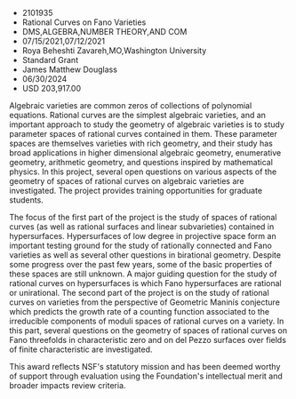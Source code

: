 
* 2101935
* Rational Curves on Fano Varieties
* DMS,ALGEBRA,NUMBER THEORY,AND COM
* 07/15/2021,07/12/2021
* Roya Beheshti Zavareh,MO,Washington University
* Standard Grant
* James Matthew Douglass
* 06/30/2024
* USD 203,917.00

Algebraic varieties are common zeros of collections of polynomial equations.
Rational curves are the simplest algebraic varieties, and an important approach
to study the geometry of algebraic varieties is to study parameter spaces of
rational curves contained in them. These parameter spaces are themselves
varieties with rich geometry, and their study has broad applications in higher
dimensional algebraic geometry, enumerative geometry, arithmetic geometry, and
questions inspired by mathematical physics. In this project, several open
questions on various aspects of the geometry of spaces of rational curves on
algebraic varieties are investigated. The project provides training
opportunities for graduate students.

The focus of the first part of the project is the study of spaces of rational
curves (as well as rational surfaces and linear subvarieties) contained in
hypersurfaces. Hypersurfaces of low degree in projective space form an important
testing ground for the study of rationally connected and Fano varieties as well
as several other questions in birational geometry. Despite some progress over
the past few years, some of the basic properties of these spaces are still
unknown. A major guiding question for the study of rational curves on
hypersurfaces is which Fano hypersurfaces are rational or unirational. The
second part of the project is on the study of rational curves on varieties from
the perspective of Geometric Maninís conjecture which predicts the growth rate
of a counting function associated to the irreducible components of moduli spaces
of rational curves on a variety. In this part, several questions on the geometry
of spaces of rational curves on Fano threefolds in characteristic zero and on
del Pezzo surfaces over fields of finite characteristic are investigated.

This award reflects NSF's statutory mission and has been deemed worthy of
support through evaluation using the Foundation's intellectual merit and broader
impacts review criteria.
